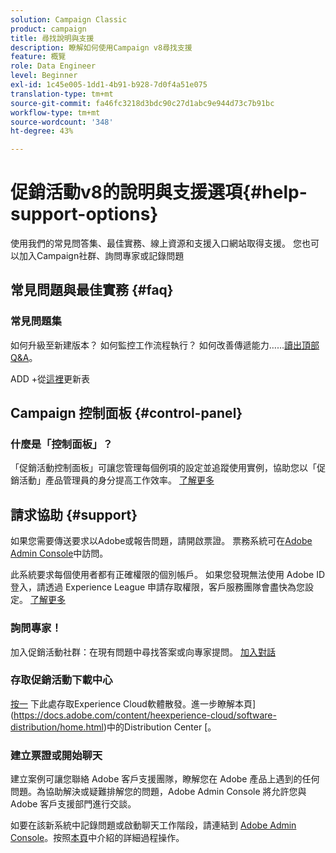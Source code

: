 ```yaml
---
solution: Campaign Classic
product: campaign
title: 尋找說明與支援
description: 瞭解如何使用Campaign v8尋找支援
feature: 概覽
role: Data Engineer
level: Beginner
exl-id: 1c45e005-1dd1-4b91-b928-7d0f4a51e075
translation-type: tm+mt
source-git-commit: fa46fc3218d3bdc90c27d1abc9e944d73c7b91bc
workflow-type: tm+mt
source-wordcount: '348'
ht-degree: 43%

---
```


# 促銷活動v8的說明與支援選項{#help-support-options}

使用我們的常見問答集、最佳實務、線上資源和支援入口網站取得支援。 您也可以加入Campaign社群、詢問專家或記錄問題

## 常見問題與最佳實務 {#faq}

### 常見問題集

如何升級至新建版本？ 如何監控工作流程執行？ 如何改善傳遞能力……[讀出頂部Q&amp;A](campaign-faq.md)。

ADD +從[這裡](https://experienceleague.adobe.com/docs/campaign-classic/using/getting-started/support.html?lang=en#faq)更新表

## Campaign 控制面板 {#control-panel}

### 什麼是「控制面板」？

「促銷活動控制面板」可讓您管理每個例項的設定並追蹤使用實例，協助您以「促銷活動」產品管理員的身分提高工作效率。
[了解更多](../config/self-service.md)

## 請求協助 {#support}

如果您需要傳送要求以Adobe或報告問題，請開啟票證。 票務系統可在[Adobe Admin Console](https://adminConsole.adobe.com/overview)中訪問。

此系統要求每個使用者都有正確權限的個別帳戶。 如果您發現無法使用 Adobe ID 登入，請透過 Experience League 申請存取權限，客戶服務團隊會盡快為您設定。 [了解更多](https://helpx.adobe.com/tw/enterprise/using/support-for-experience-cloud.html)

### 詢問專家！

加入促銷活動社群：在現有問題中尋找答案或向專家提問。 [加入對話](https://experienceleaguecommunities.adobe.cadobe-campaign-classic/ct-p/adobe-campaign-classic-community)

### 存取促銷活動下載中心

[按一](https://experience.adobe.com/#/downloads/content/software-distributicampaign.html) 下此處存取Experience Cloud軟體散發。進一步瞭解本頁](https://docs.adobe.com/content/heexperience-cloud/software-distribution/home.html)中的Distribution Center [。

### 建立票證或開始聊天

建立案例可讓您聯絡 Adobe 客戶支援團隊，瞭解您在 Adobe 產品上遇到的任何問題。為協助解決或疑難排解您的問題，Adobe Admin Console 將允許您與 Adobe 客戶支援部門進行交談。

如要在該新系統中記錄問題或啟動聊天工作階段，請連結到 [Adobe Admin Console](https://adminConsole.adobe.com/overview)。按照[本頁](https://helpx.adobe.com/enterprise/using/support-for-experience-cloud.html)中介紹的詳細過程操作。
